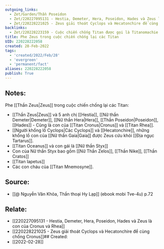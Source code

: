 ```yaml
---
outgoing_links:
  - Zet/Garden/Thần Poseidon
  - Zet/220227095131 - Hestia, Demeter, Hera, Poseidon, Hades và Zeus là con của Cronus và Rhea
  - Zet/220228221025 - Zeus giải thoát Cyclops và Hecatonchire để cùng chống Cronus
backlinks:
  - Zet/220228223159 - Cuộc chiến chống Titan được gọi là Titanomachie
title: Phe Zeus trong cuộc chiến chống lại các Titan
UID: 220228222058
created: 28-Feb-2022
tags:
  - 'created/2022/Feb/28'
  - 'evergreen'
  - 'permanent/fact'
aliases: 220228222058
publish: True
---
```

## Notes:
Phe [[Thần Zeus|Zeus]] trong cuộc chiến chống lại các Titan:

- [[Thần Zeus|Zeus]] và 5 anh chị [[Hestia]], [[Nữ thần Demeter|Demeter]], [[Nữ thần Hera|Hera]], [[Thần Poseidon|Poseidon]], [[Hades]] - Cũng là con của [[Titan Cronus|Cronus]] và [[Titan Rhea]].
- [[Người khổng lồ Cyclops|Các Cyclops]] và [[Hecatonchire]], những khổng lồ con của [[Nữ thần Gaia|Gaia]] được Zeus cứu khỏi [[Địa ngục Tartarus]].
- [[Titan Oceanus]] và con gái là [[Nữ thần Styx]]
- Con của Nữ thần Styx bao gồm [[Nữ Thần Zelos]], [[Thần Nike]], [[Thần Cratos]]
- [[Titan Iapetus]]
- Các con cháu của [[Titan Mnemosyne]].

## Source:
- [[@ Nguyễn Văn Khỏa, Thần thoại Hy Lạp]] (ebook mobi Tve-4u) p.72

## Relate:
- [[220227095131 - Hestia, Demeter, Hera, Poseidon, Hades và Zeus là con của Cronus và Rhea]]
- [[220228221025 - Zeus giải thoát Cyclops và Hecatonchire để cùng chống Cronus]]## Created:
- [[2022-02-28]]
